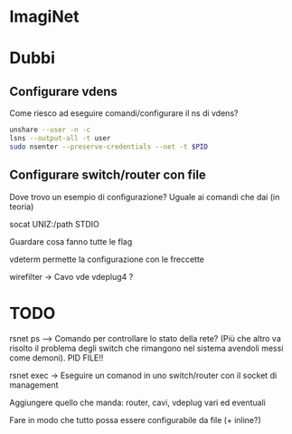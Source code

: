 # ImagiNet

# Dubbi

## Configurare vdens

Come riesco ad eseguire comandi/configurare il ns di vdens?

```bash
unshare --user -n -c
lsns --output-all -t user
sudo nsenter --preserve-credentials --net -t $PID
```

## Configurare switch/router con file

Dove trovo un esempio di configurazione? Uguale ai comandi che dai (in teoria)

socat UNIZ:/path STDIO

Guardare cosa fanno tutte le flag

vdeterm permette la configurazione con le freccette

wirefilter -> Cavo vde
vdeplug4 ?

# TODO

rsnet ps --> Comando per controllare lo stato della rete? (Più che
    altro va risolto il problema degli switch che rimangono nel sistema
    avendoli messi come demoni). PID FILE!!

rsnet exec -> Eseguire un comanod in uno switch/router con il socket di
    management

Aggiungere quello che manda: router, cavi, vdeplug vari ed eventuali

Fare in modo che tutto possa essere configurabile da file (+ inline?)

